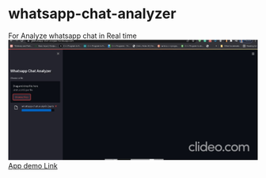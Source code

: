 # whatsapp-chat-analyzer
For Analyze whatsapp chat in Real time
![](https://raw.githubusercontent.com/govind527/whatsapp-chat-analyzer/master/my%20gif.gif)
[App demo Link](https://gkwhatsapp-chat-analyzer.herokuapp.com/)

